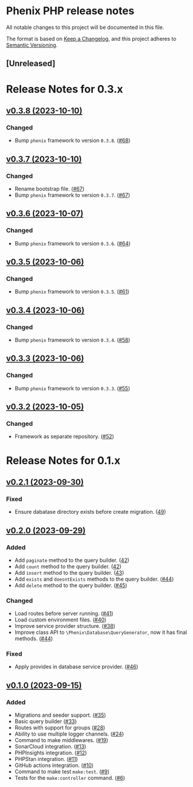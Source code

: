 # Phenix PHP release notes

All notable changes to this project will be documented in this file.

The format is based on [Keep a Changelog](https://keepachangelog.com/en/1.0.0/),
and this project adheres to [Semantic Versioning](https://semver.org/spec/v2.0.0.html).

## [Unreleased]

# Release Notes for 0.3.x

## [v0.3.8 (2023-10-10)](https://github.com/phenixphp/phenix/compare/0.3.7...0.3.8)

### Changed
- Bump `phenix` framework to version `0.3.8`. ([#68](https://github.com/phenixphp/phenix/pull/68))

## [v0.3.7 (2023-10-10)](https://github.com/phenixphp/phenix/compare/0.3.6...0.3.7)

### Changed
- Rename bootstrap file. ([#67](https://github.com/phenixphp/phenix/pull/67))
- Bump `phenix` framework to version `0.3.7`. ([#67](https://github.com/phenixphp/phenix/pull/67))

## [v0.3.6 (2023-10-07)](https://github.com/phenixphp/phenix/compare/0.3.5...0.3.6)

### Changed
- Bump `phenix` framework to version `0.3.6`. ([#64](https://github.com/phenixphp/phenix/pull/64))

## [v0.3.5 (2023-10-06)](https://github.com/phenixphp/phenix/compare/0.3.4...0.3.5)

### Changed
- Bump `phenix` framework to version `0.3.5`. ([#61](https://github.com/phenixphp/phenix/pull/61))

## [v0.3.4 (2023-10-06)](https://github.com/phenixphp/phenix/compare/0.3.3...0.3.4)

### Changed
- Bump `phenix` framework to version `0.3.4`. ([#58](https://github.com/phenixphp/phenix/pull/58))

## [v0.3.3 (2023-10-06)](https://github.com/phenixphp/phenix/compare/0.3.2...0.3.3)

### Changed
- Bump `phenix` framework to version `0.3.3`. ([#55](https://github.com/phenixphp/phenix/pull/55))

## [v0.3.2 (2023-10-05)](https://github.com/phenixphp/phenix/compare/0.2.1...0.3.2)

### Changed
- Framework as separate repository. ([#52](https://github.com/phenixphp/phenix/pull/52))

# Release Notes for 0.1.x

## [v0.2.1 (2023-09-30)](https://github.com/phenixphp/phenix/compare/0.2.0...0.2.1)

### Fixed
- Ensure dabatase directory exists before create migration. ([49](https://github.com/phenixphp/phenix/pull/49))

## [v0.2.0 (2023-09-29)](https://github.com/phenixphp/phenix/compare/0.1.0...0.2.0)

### Added
- Add `paginate` method to the query builder. ([42](https://github.com/phenixphp/phenix/pull/42))
- Add `count` method to the query builder. ([42](https://github.com/phenixphp/phenix/pull/42))
- Add `insert` method to the query builder. ([43](https://github.com/phenixphp/phenix/pull/43))
- Add `exists` and `doesntExists` methods to the query builder. ([#44](https://github.com/phenixphp/phenix/pull/44))
- Add `delete` method to the query builder. ([#45](https://github.com/phenixphp/phenix/pull/45))

### Changed
- Load routes before server running. ([#41](https://github.com/phenixphp/phenix/pull/41))
- Load custom environment files. ([#40](https://github.com/phenixphp/phenix/pull/40))
- Improve service provider structure. ([#38](https://github.com/phenixphp/phenix/pull/38))
- Improve class API to `\Phenix\Database\QueryGenerator`, now it has final methods. ([#44](https://github.com/phenixphp/phenix/pull/44))

### Fixed
- Apply provides in database service provider. ([#46](https://github.com/phenixphp/phenix/pull/46))

## [v0.1.0 (2023-09-15)](https://github.com/phenixphp/phenix/compare/0.1.0...0.0.1-alpha.1)

### Added
- Migrations and seeder support. ([#35](https://github.com/phenixphp/phenix/pull/35))
- Basic query builder ([#33](https://github.com/phenixphp/phenix/pull/33))
- Routes with support for groups ([#28](https://github.com/phenixphp/phenix/pull/28))
- Ability to use multiple logger channels. ([#24](https://github.com/phenixphp/phenix/pull/24))
- Command to make middlewares. ([#19](https://github.com/phenixphp/phenix/pull/19))
- SonarCloud integration. ([#13](https://github.com/phenixphp/phenix/pull/13))
- PHPInsights integration. ([#12](https://github.com/phenixphp/phenix/pull/12))
- PHPStan integration. ([#11](https://github.com/phenixphp/phenix/pull/11))
- GitHub actions integration. ([#10](https://github.com/phenixphp/phenix/pull/10))
- Command to make test `make:test`. ([#9](https://github.com/phenixphp/phenix/pull/9))
- Tests for the `make:controller` command. ([#6](https://github.com/phenixphp/phenix/pull/6))
